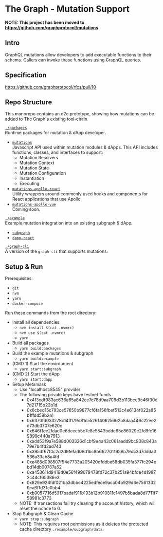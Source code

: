 # **The Graph - Mutation Support**
**NOTE: This project has been moved to https://github.com/graphprotocol/mutations**
## Intro
GraphQL mutations allow developers to add executable functions to their schema. Callers can invoke these functions using GraphQL queries.

## Specification
https://github.com/graphprotocol/rfcs/pull/10

## Repo Structure
This monorepo contains an e2e prototype, showing how mutations can be added to The Graph's existing tool-chain.

[`./packages`](./packages)  
Runtime packages for mutation & dApp developer.  
  * [`mutations`](./packages/mutations)  
  Javascript API used within mutation modules & dApps. This API includes functions, classes, and interfaces to support:  
    * Mutation Resolvers  
    * Mutation Context  
    * Mutation State  
    * Mutation Configuration  
    * Instantiation  
    * Executing  
  * [`mutations-apollo-react`](./packages/mutations-apollo-react)  
  Utility wrappers around commonly used hooks and components for React applications that use Apollo.  
  * [`mutations-apollo-vue`](./packages/mutations-apollo-vue)  
  Coming soon.  

[`./example`](./example)  
Example mutation integration into an existing subgraph & dApp.  
  * [`subgraph`](./example/subgraph)  
  * [`dapp-react`](./example/dapp-react)  

[`./graph-cli`](./graph-cli)  
A version of the `graph-cli` that supports mutations.  

## Setup & Run
Prerequisites:  
* `git`
* `nvm`
* `yarn`
* `docker-compose`

Run these commands from the root directory:

* Install all dependencies  
  * `nvm install $(cat .nvmrc)`  
  * `nvm use $(cat .nvmrc)`  
  * `yarn`
* Build all packages  
  * `yarn build:packages`  
* Build the example mutations & subgraph  
  * `yarn build:example`  
* (CMD 1) Start the environment  
  * `yarn start:subgraph`  
* (CMD 2) Start the dApp  
  * `yarn start:dapp`  
* Setup Metamask
  * Use "localhost:8545" provider
  * The following private keys have testnet funds
    * 0x4f3edf983ac636a65a842ce7c78d9aa706d3b113bce9c46f30d7d21715b23b1d
    * 0x6cbed15c793ce57650b9877cf6fa156fbef513c4e6134f022a85b1ffdd59b2a1
    * 0x6370fd033278c143179d81c5526140625662b8daa446c22ee2d73db3707e620c
    * 0x646f1ce2fdad0e6deeeb5c7e8e5543bdde65e86029e2fd9fc169899c440a7913
    * 0xadd53f9a7e588d003326d1cbf9e4a43c061aadd9bc938c843a79e7b4fd2ad743
    * 0x395df67f0c2d2d9fe1ad08d1bc8b6627011959b79c53d7dd6a3536a33ab8a4fd
    * 0xe485d098507f54e7733a205420dfddbe58db035fa577fc294ebd14db90767a52
    * 0xa453611d9419d0e56f499079478fd72c37b251a94bfde4d19872c44cf65386e3
    * 0x829e924fdf021ba3dbbc4225edfece9aca04b929d6e75613329ca6f1d31c0bb4
    * 0xb0057716d5917badaf911b193b12b910811c1497b5bada8d7711f758981c3773
  * NOTE: If transactions fail try clearing the account history, which will reset the nonce to 0.
* Stop Subgraph & Clean Cache
  * `yarn stop:subgraph`
  * NOTE: This requires root permissions as it deletes the protected cache directory `./example/subgraph/data`.
